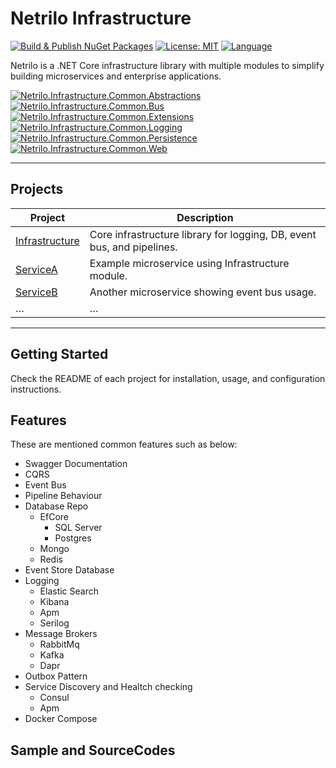 # Netrilo Infrastructure

[![Build & Publish NuGet Packages](https://github.com/raminesfahani/Netrilo_Infrastructure/actions/workflows/nuget-packages.yml/badge.svg)](https://github.com/raminesfahani/Netrilo_Infrastructure/actions/workflows/nuget-packages.yml)
[![License: MIT](https://img.shields.io/badge/License-MIT-yellow.svg)](LICENSE)
[![Language](https://img.shields.io/github/languages/top/raminesfahani/Netrilo_Infrastructure)](https://github.com/raminesfahani/Netrilo_Infrastructure/search?l=c%23)

Netrilo is a .NET Core infrastructure library with multiple modules to simplify building microservices and enterprise applications.

[![Netrilo.Infrastructure.Common.Abstractions](https://img.shields.io/nuget/v/Netrilo.Infrastructure.Common.Abstractions)](https://www.nuget.org/packages/Netrilo.Infrastructure.Common.Abstractions)
[![Netrilo.Infrastructure.Common.Bus](https://img.shields.io/nuget/v/Netrilo.Infrastructure.Common.Bus)](https://www.nuget.org/packages/Netrilo.Infrastructure.Common.Bus)
[![Netrilo.Infrastructure.Common.Extensions](https://img.shields.io/nuget/v/Netrilo.Infrastructure.Common.Extensions)](https://www.nuget.org/packages/Netrilo.Infrastructure.Common.Extensions)
[![Netrilo.Infrastructure.Common.Logging](https://img.shields.io/nuget/v/Netrilo.Infrastructure.Common.Logging)](https://www.nuget.org/packages/Netrilo.Infrastructure.Common.Logging)
[![Netrilo.Infrastructure.Common.Persistence](https://img.shields.io/nuget/v/Netrilo.Infrastructure.Common.Persistence)](https://www.nuget.org/packages/Netrilo.Infrastructure.Common.Persistence)
[![Netrilo.Infrastructure.Common.Web](https://img.shields.io/nuget/v/Netrilo.Infrastructure.Common.Web)](https://www.nuget.org/packages/Netrilo.Infrastructure.Common.Web)



---

## Projects

| Project | Description |
|---------|-------------|
| [Infrastructure](./Src/Infrastructure/README.md) | Core infrastructure library for logging, DB, event bus, and pipelines. |
| [ServiceA](./Src/ServiceA/README.md) | Example microservice using Infrastructure module. |
| [ServiceB](./Src/ServiceB/README.md) | Another microservice showing event bus usage. |
| … | … |

---

## Getting Started

Check the README of each project for installation, usage, and configuration instructions.


## Features
These are mentioned common features such as below:
- Swagger Documentation
- CQRS
- Event Bus
- Pipeline Behaviour
- Database Repo
    - EfCore
        - SQL Server
        - Postgres
    - Mongo
    - Redis
- Event Store Database
- Logging
    - Elastic Search
    - Kibana
    - Apm
    - Serilog
- Message Brokers
    - RabbitMq
    - Kafka
    - Dapr
- Outbox Pattern
- Service Discovery and Healtch checking
    - Consul
    - Apm
- Docker Compose

## Sample and SourceCodes

